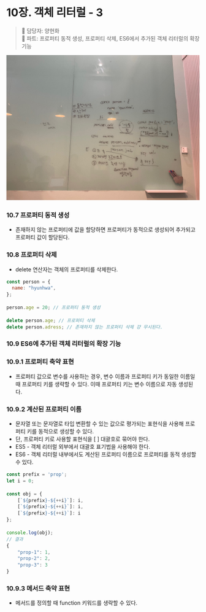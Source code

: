 # 10장. 객체 리터럴 - 3

> 👩‍ 담당자: 양현화<br/>
> 📝 파트: 프로퍼티 동적 생성, 프로퍼티 삭제, ES6에서 추가된 객체 리터럴의 확장 기능

![10-3-양현화-칠판사진](../img/10-3-양현화칠판.jpeg)

### 10.7 프로퍼티 동적 생성

- 존재하지 않는 프로퍼티에 값을 할당하면 프로퍼티가 동적으로 생성되어 추가되고 프로퍼티 값이 할당된다.

### 10.8 프로퍼티 삭제

- delete 연산자는 객체의 프로퍼티를 삭제한다.

```jsx
const person = {
  name: "hyunhwa",
};

person.age = 20; // 프로퍼티 동적 생성

delete person.age; // 프로퍼티 삭제
delete person.adress; // 존재하지 않는 프로퍼티 삭제 걍 무시된다.
```

### 10.9 ES6에 추가된 객체 리터럴의 확장 기능

### 10.9.1 프로퍼티 축약 표현

- 프로퍼티 값으로 변수를 사용하는 경우, 변수 이름과 프로퍼티 키가 동일한 이름일 때 프로퍼티 키를 생략할 수 있다. 이때 프로퍼티 키는 변수 이름으로 자동 생성된다.

### 10.9.2 계산된 프로퍼티 이름

- 문자열 또는 문자열로 타입 변환할 수 있는 값으로 평가되는 표현식을 사용해 프로퍼티 키를 동적으로 생성할 수 있다.
- 단, 프로퍼티 키로 사용할 표현식을 [ ] 대괄호로 묶어야 한다.
- ES5 - 객체 리터럴 외부에서 대괄호 표기법을 사용해야 한다.
- ES6 - 객체 리터럴 내부에서도 계산된 프로퍼티 이름으로 프로퍼티를 동적 생성할 수 있다.

```jsx
const prefix = 'prop';
let i = 0;

const obj = {
	[`${prefix}-${++i}`]: i,
	[`${prefix}-${++i}`]: i,
	[`${prefix}-${++i}`]: i
};

console.log(obj);
// 결과
{
    "prop-1": 1,
    "prop-2": 2,
    "prop-3": 3
}
```

### 10.9.3 메서드 축약 표현

- 메서드를 정의할 때 function 키워드를 생략할 수 있다.
